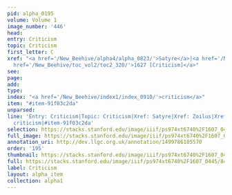```yaml
---
pid: alpha_0195
volume: Volume 1
image_number: '446'
head: 
entry: Criticism
topic: Criticism
first_letter: C
xref: "<a href='/New_Beehive/alpha4/alpha_0823/'>Satyre</a>|<a href='/New_Beehive/alpha5/alpha_1062/'>Zoilus</a>|<a
  href='/New_Beehive/toc_vol2/toc2_320/'>1627 [Criticism]</a>"
see: 
page: 
add: 
type: 
index: "<a href='/New_Beehive/index1/index_0910/'>criticism</a>"
item: "#item-91f03c2da"
unparsed: 
line: 'Entry: Criticism|Topic: Criticism|Xref: Satyre|Xref: Zoilus|Xref: 1627 [Criticism]|Index:
  criticism|#item-91f03c2da'
selection: https://stacks.stanford.edu/image/iiif/ps974xt6740%2F1607_0445/847,3006,2963,460/full/0/default.jpg
full_image: https://stacks.stanford.edu/image/iiif/ps974xt6740%2F1607_0445/full/full/0/default.jpg
annotation_uri: http://dev.llgc.org.uk/annotation/1499786105570
order: '195'
thumbnail: https://stacks.stanford.edu/image/iiif/ps974xt6740%2F1607_0445/full/100,/0/default.jpg
full: https://stacks.stanford.edu/image/iiif/ps974xt6740%2F1607_0445/847,3006,2963,460/full/0/default.jpg
label: Criticism
layout: alpha_item
collection: alpha1
---
```

